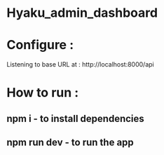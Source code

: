 # Hyaku_admin_dashboard
# Configure : 
Listening to base URL at : http://localhost:8000/api
# How to run : 
## npm i - to install dependencies

## npm run dev  - to run the app
